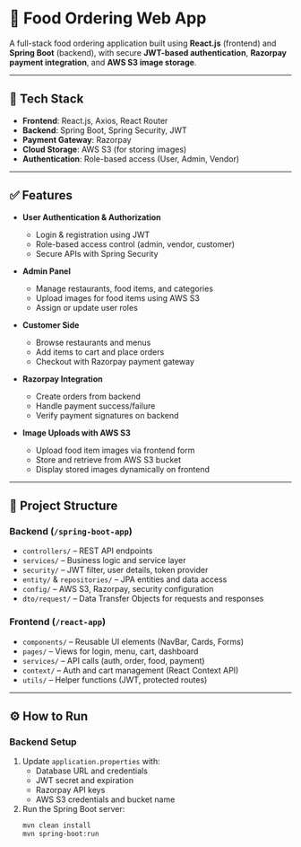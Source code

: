 # 🍔 Food Ordering Web App

A full-stack food ordering application built using **React.js** (frontend) and **Spring Boot** (backend), with secure **JWT-based authentication**, **Razorpay payment integration**, and **AWS S3 image storage**.

---

## 🚀 Tech Stack

- **Frontend**: React.js, Axios, React Router
- **Backend**: Spring Boot, Spring Security, JWT
- **Payment Gateway**: Razorpay
- **Cloud Storage**: AWS S3 (for storing images)
- **Authentication**: Role-based access (User, Admin, Vendor)

---

## ✅ Features

- **User Authentication & Authorization**
  - Login & registration using JWT
  - Role-based access control (admin, vendor, customer)
  - Secure APIs with Spring Security

- **Admin Panel**
  - Manage restaurants, food items, and categories
  - Upload images for food items using AWS S3
  - Assign or update user roles

- **Customer Side**
  - Browse restaurants and menus
  - Add items to cart and place orders
  - Checkout with Razorpay payment gateway

- **Razorpay Integration**
  - Create orders from backend
  - Handle payment success/failure
  - Verify payment signatures on backend

- **Image Uploads with AWS S3**
  - Upload food item images via frontend form
  - Store and retrieve from AWS S3 bucket
  - Display stored images dynamically on frontend

---

## 📁 Project Structure

### Backend (`/spring-boot-app`)
- `controllers/` – REST API endpoints
- `services/` – Business logic and service layer
- `security/` – JWT filter, user details, token provider
- `entity/` & `repositories/` – JPA entities and data access
- `config/` – AWS S3, Razorpay, security configuration
- `dto/request/` – Data Transfer Objects for requests and responses

### Frontend (`/react-app`)
- `components/` – Reusable UI elements (NavBar, Cards, Forms)
- `pages/` – Views for login, menu, cart, dashboard
- `services/` – API calls (auth, order, food, payment)
- `context/` – Auth and cart management (React Context API)
- `utils/` – Helper functions (JWT, protected routes)

---

## ⚙️ How to Run

### Backend Setup
1. Update `application.properties` with:
   - Database URL and credentials
   - JWT secret and expiration
   - Razorpay API keys
   - AWS S3 credentials and bucket name
2. Run the Spring Boot server:
   ```bash
   mvn clean install
   mvn spring-boot:run
